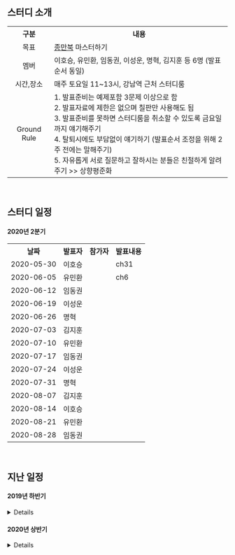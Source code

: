 ## 스터디 소개
<table>
  <tr><th>구분</th><th>내용</th></tr>
  <tr><td align="center">목표</td><td><a href="https://book.naver.com/bookdb/book_detail.nhn?bid=7058764">종만북</a> 마스터하기</td></tr>
  <tr><td align="center">멤버</td><td>이호승, 유민환, 임동권, 이성운, 명혁, 김지훈 등 6명 (발표순서 동일) </td></tr>
  <tr><td align="center">시간,장소</td><td>매주 토요일 11~13시, 강남역 근처 스터디룸</td></tr>
  <tr>
    <td align="center">Ground Rule</td>
    <td>
      1. 발표준비는 예제포함 3문제 이상으로 함<br>
      2. 발표자료에 제한은 없으며 칠판만 사용해도 됨<br>
      3. 발표준비를 못하면 스터디룸을 취소할 수 있도록 금요일까지 얘기해주기<br>
      4. 탈퇴시에도 부담없이 얘기하기 (발표순서 조정을 위해 2주 전에는 말해주기)<br>
      5. 자유롭게 서로 질문하고 잘하시는 분들은 친절하게 알려주기 >> 상향평준화<br>
    </td>
  </tr>
</table>

&nbsp;  

## 스터디 일정

#### 2020년 2분기
<table>
  <tr><th>날짜</th><th>발표자</th><th>참가자</th><th>발표내용</th></tr>
  <tr><td>2020-05-30</td><td>이호승</td><td></td><td>ch31</td>
  <tr><td>2020-06-05</td><td>유민환</td><td></td><td>ch6</td>
  <tr><td>2020-06-12</td><td>임동권</td><td> </td><td> </td>
  <tr><td>2020-06-19</td><td>이성운</td><td> </td><td> </td>
  <tr><td>2020-06-26</td><td>명혁  </td><td> </td><td> </td>
  <tr><td>2020-07-03</td><td>김지훈</td><td> </td><td> </td>
  <tr><td>2020-07-10</td><td>유민환</td><td> </td><td>	</td>
  <tr><td>2020-07-17</td><td>임동권</td><td> </td><td> </td>
  <tr><td>2020-07-24</td><td>이성운</td><td> </td><td> </td>
  <tr><td>2020-07-31</td><td>명혁  </td><td> </td><td> </td>
  <tr><td>2020-08-07</td><td>김지훈</td><td> </td><td>	</td>
  <tr><td>2020-08-14</td><td>이호승</td><td> </td><td>	</td>
  <tr><td>2020-08-21</td><td>유민환</td><td> </td><td>	</td>
  <tr><td>2020-08-28</td><td>임동권</td><td> </td><td>	</td>
</table>

&nbsp;  

## 지난 일정

#### 2019년 하반기
<details>
<table>
  <tr><th>날짜</th><th>발표자</th><th>참가자</th><th>발표내용</th></tr>
  <tr><td>2019-08-31</td><td>명혁  </td><td>이재하,임동권,정신훈,정지완</td><td><a href="2019_2nd/ch01-03/ch01-03.md">ch1~ch3</a>, <a href="2019_2nd/ch04/ch04.md">ch4</a></td>
  <tr><td>2019-09-14</td><td>명혁  </td><td>임동권,김진태     </td><td><a href="2019_2nd/ch06/ch06.md">ch6</a></td>
  <tr><td>2019-09-21</td><td>김진태</td><td>임동권,명혁       </td><td><a href="2019_2nd/ch07/ch07.md">ch7</a></td>
  <tr><td>2019-10-05</td><td>이재하</td><td>임동권,명혁,김진태 </td><td><a href="2019_2nd/ch08/ch08(1).md">ch8(1)</a></td>
  <tr><td>2019-10-12</td><td>임동권</td><td>이재하,명혁,김진태,김지훈,오지원,이호승,허민경 </td><td><a href="2019_2nd/ch08/ch08(2).md">ch8(2)</a></td>
  <tr><td>2019-10-19</td><td>명혁  </td><td>임동권,이재하,김진태,오지원,허민경  </td><td><a href="2019_2nd/ch08/ch08(3).md">ch8(3)</a></td>
  <tr><td>2019-10-26</td><td>김진태</td><td>이재하,임동권,김지훈,오지원,이호승,허민경 </td><td><a href="2019_2nd/ch08/ch08(4).md">ch8(4)</a> </td>
  <tr><td>2019-11-02</td><td>이호승</td><td>오지원,임동권,이재하</td><td><a href="2019_2nd/ch10/ch10(1).md">ch10(1)</a></td>
  <tr><td>2019-11-09</td><td>오지원</td><td>김진태,이호승,임동권</td><td><a href="2019_2nd/ch16/ch16.md">ch16</a></td>
  <tr><td>2019-11-16</td><td>김지훈</td><td>명혁,김진태,임동권</td><td><a href="2019_2nd/ch17/ch17.md">ch17</a></td>
  <tr><td>2019-11-23</td><td>이재하</td><td>임동권,명혁,김진태,오지원,김지훈</td><td><a href="2019_2nd/ch18/ch18.md">ch18</a></td>
  <tr><td>2019-11-30</td><td>임동권</td><td>명혁,김진태,김지훈</td><td><a href="2019_2nd/ch19/ch19.md">ch19</a></td>
  <tr><td>2019-12-07</td><td>명혁  </td><td>김진태,임동권,이성운,김지훈</td><td><a href="2019_2nd/ch20/ch20.md#문자열-검색--단순한-알고리즘">ch20(1)</a></td>
  <tr><td>2019-12-14</td><td>김진태</td><td>명혁,임동권,이성운,이호승,오지원</td><td><a href="2019_2nd/ch20/ch20.md#접미사-배열-알고리즘--단순한-버전">ch20(2)</a></td>
  <tr><td>2019-12-21</td><td>김지훈</td><td>명혁,김진태,임동권,이성운</td><td><a href="2019_2nd/ch21/ch21.md">ch21</a>, <a href="2019_2nd/ch22/ch22(1).md">ch22(1)</a> </td>
  <tr><td>2019-12-28</td><td>오지원</td><td>김진태,김지훈,명혁,임동권,이성운,이호승</td><td><a href="2019_2nd/ch22/ch22(2).md">ch22(2)</a> </td>
</table>
</details>

#### 2020년 상반기
<details>
<table>
  <tr><th>날짜</th><th>발표자</th><th>참가자</th><th>발표내용</th></tr>
  <tr><td>2020-01-04</td><td>이호승</td><td>김진태,김지훈,임동권,이성운,명혁</td><td><a href="2020_1st/ch23-24/ch23-24.md"</a>ch23~ch24(1)</td>
  <tr><td>2020-01-11</td><td>임동권</td><td>김진태,김지훈,이성운,명혁</td><td><a href="2020_1st/ch24-25/ch24-25.md"</a>ch24(2)~ch25</td>
  <tr><td>2020-02-01</td><td>이성운</td><td>명혁,임동권,김지훈,유민환</td><td><a href="2020_1st/ch26/ch26_Trie.md"</a>ch26</td>
  <tr><td>2020-03-01</td><td>명혁  </td><td>임동권,이성운,유민환</td><td><a href="2020_1st/ch27-28/ch27-28(1).md"</a>ch27~28(1)</td>
  <tr><td>2020-03-21</td><td>김지훈</td><td>명혁,임동권,이성운,유민환,김지훈</td><td><a href="2020_1st/ch27-28/ch28(2).md"</a>ch28(2)</td>
  <tr><td>2020-04-04</td><td>이호승</td><td>명혁,임동권,이성운,유민환</td><td>ch29</td>
  <tr><td>2020-04-18</td><td>임동권</td><td>명혁,임동권,이성운,김지훈,이호승</td><td><a href="2020_1st/ch30/ch30(1).md"</a>ch30(1)</td>
  <tr><td>2020-05-02</td><td>이성운</td><td>명혁,임동권,이성운,이호승</td><td><a href="2020_1st/ch30/ch30(2).md"</a>ch30(2)</td>
  <tr><td>2020-05-09</td><td>명혁  </td><td>임동권,이성운,김지훈</td><td><a href="2020_1st/ch31/ch31.md"</a>ch31</td>
  <tr><td>2020-05-23</td><td>김지훈</td><td>명혁,이성운,이호승</td><td><a href="2020_1st/ch32/ch32(1).md"</a>ch32(1)</td>
</table>
</details>
